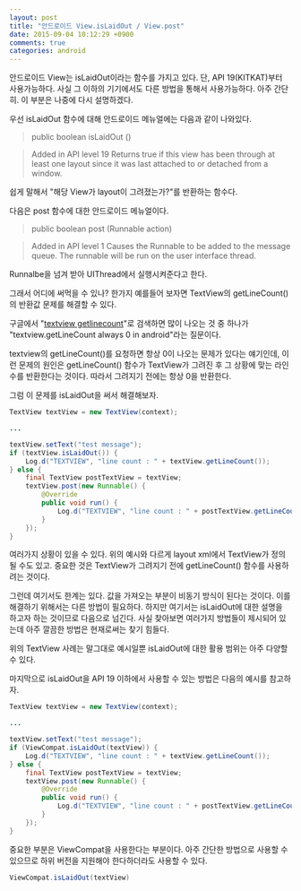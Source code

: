 ```yaml
---
layout: post
title: "안드로이드 View.isLaidOut / View.post"
date: 2015-09-04 10:12:29 +0900
comments: true
categories: android
---
```

안드로이드 View는 isLaidOut이라는 함수를 가지고 있다. 단, API 19(KITKAT)부터 사용가능하다. 사실 그 이하의 기기에서도 다른 방법을 통해서 사용가능하다. 아주 간단히. 이 부분은 나중에 다시 설명하겠다.

우선 isLaidOut 함수에 대해 안드로이드 메뉴얼에는 다음과 같이 나와있다.

> public boolean isLaidOut ()

> Added in API level 19
> Returns true if this view has been through at least one layout since it was last attached to or detached from a window.

쉽게 말해서 "해당 View가 layout이 그려졌는가?"를 반환하는 함수다.

다음은 post 함수에 대한 안드로이드 메뉴얼이다.

> public boolean post (Runnable action)

> Added in API level 1
> Causes the Runnable to be added to the message queue. The runnable will be run on the user interface thread.

Runnalbe을 넘겨 받아 UIThread에서 실행시켜준다고 한다.

그래서 어디에 써먹을 수 있나?
한가지 예를들어 보자면 TextView의 getLineCount()의 반환값 문제를 해결할 수 있다.

구글에서 "[textview getlinecount](https://www.google.co.kr/search?q=isLaidOut&gws_rd=ssl#newwindow=1&safe=off&q=textview+getlinecount)"로 검색하면 많이 나오는 것 중 하나가 "textview.getLineCount always 0 in android"라는 질문이다.

textview의 getLineCount()를 요청하면 항상 0이 나오는 문제가 있다는 얘기인데, 이런 문제의 원인은 getLineCount() 함수가 TextView가 그려진 후 그 상황에 맞는 라인수를 반환한다는 것이다. 따라서 그려지기 전에는 항상 0을 반환한다.

그럼 이 문제를 isLaidOut을 써서 해결해보자.

```java
TextView textView = new TextView(context);

...

textView.setText("test message");
if (textView.isLaidOut()) {
    Log.d("TEXTVIEW", "line count : " + textView.getLineCount());
} else {
    final TextView postTextView = textView;
    textView.post(new Runnable() {
        @Override
        public void run() {
            Log.d("TEXTVIEW", "line count : " + postTextView.getLineCount());
        }
    });
}
```

여러가지 상황이 있을 수 있다. 위의 예시와 다르게 layout xml에서 TextView가 정의될 수도 있고.
중요한 것은 TextView가 그려지기 전에 getLineCount() 함수를 사용하려는 것이다.

그런데 여기서도 한계는 있다. 값을 가져오는 부분이 비동기 방식이 된다는 것이다. 이를 해결하기 위해서는 다른 방법이 필요하다. 하지만 여기서는 isLaidOut에 대한 설명을 하고자 하는 것이므로 다음으로 넘긴다. 사실 찾아보면 여러가지 방법들이 제시되어 있는데 아주 깔끔한 방법은 현재로써는 찾기 힘들다.

위의 TextView 사례는 말그대로 예시일뿐 isLaidOut에 대한 활용 범위는 아주 다양할 수 있다.

마지막으로 isLaidOut을 API 19 이하에서 사용할 수 있는 방법은 다음의 예시를 참고하자.

```java
TextView textView = new TextView(context);

...

textView.setText("test message");
if (ViewCompat.isLaidOut(textView)) {
    Log.d("TEXTVIEW", "line count : " + textView.getLineCount());
} else {
    final TextView postTextView = textView;
    textView.post(new Runnable() {
        @Override
        public void run() {
            Log.d("TEXTVIEW", "line count : " + postTextView.getLineCount());
        }
    });
}
```

중요한 부분은 ViewCompat을 사용한다는 부분이다. 아주 간단한 방법으로 사용할 수 있으므로 하위 버전을 지원해야 한다하더라도 사용할 수 있다.

```java
ViewCompat.isLaidOut(textView)
```